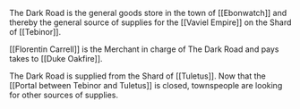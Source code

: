 The Dark Road is the general goods store in the town of [[Ebonwatch]] and thereby the general source of supplies for the [[Vaviel Empire]] on the Shard of [[Tebinor]].

[[Florentin Carrell]] is the Merchant in charge of The Dark Road and pays takes to [[Duke Oakfire]].

The Dark Road is supplied from the Shard of [[Tuletus]]. Now that the [[Portal between Tebinor and Tuletus]] is closed, townspeople are looking for other sources of supplies.
